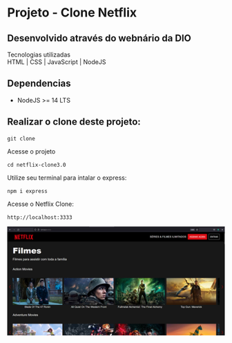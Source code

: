 # Projeto - Clone Netflix 
## Desenvolvido através do webnário da <a hrf="https://www.youtube.com/watch?v=JxZf4mxtu64&t=67s" targert="_blank">DIO</a>


Tecnologias utilizadas </br >
HTML | CSS | JavaScript | NodeJS

## Dependencias
- NodeJS >= 14 LTS

## Realizar o clone deste projeto:
````
git clone 
````
Acesse o projeto
````
cd netflix-clone3.0
````
Utilize seu terminal para intalar o express:
````
npm i express
````
Acesse o Netflix Clone:
````
http://localhost:3333

````

<img  src="banner.png" alt="banner netflix">
